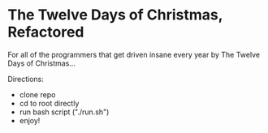 # The Twelve Days of Christmas, Refactored
For all of the programmers that get driven insane every year by The Twelve Days of Christmas...

Directions:
- clone repo
- cd to root directly
- run bash script ("./run.sh")
- enjoy!


